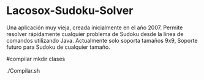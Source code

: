 # Lacosox-Sudoku-Solver
Una aplicación muy vieja, creada inicialmente en el año 2007. Permite resolver rápidamente cualquier problema de Sudoku desde la linea de comandos utilizando Java.
Actualmente solo soporta tamaños 9x9, Soporte futuro para Sudoku de cualquier tamaño.

#compilar
mkdir clases

./Compilar.sh
